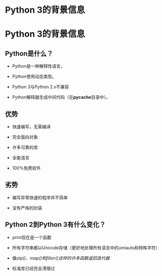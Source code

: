 # Python 3的背景信息

# Python 3的背景信息

## Python是什么？

+   Python是一种解释性语言。

+   Python使用动态类型。

+   Python 3与Python 2.x不兼容

+   Python解释器生成中间代码（在**pycache**目录中）。

## 优势

+   快速编写，无需编译

+   完全面向对象

+   许多可靠的库

+   全能语言

+   100%免费软件

## 劣势

+   编写非常快速的程序并不简单

+   没有严格的封装

## Python 2到Python 3有什么变化？

+   print现在是一个函数

+   所有字符串都以Unicode存储（更好地处理所有语言中的umlauts和特殊字符）

+   像*zip()、map()和filter()这样的许多函数返回迭代器*

+   标准库已经完全清理过
